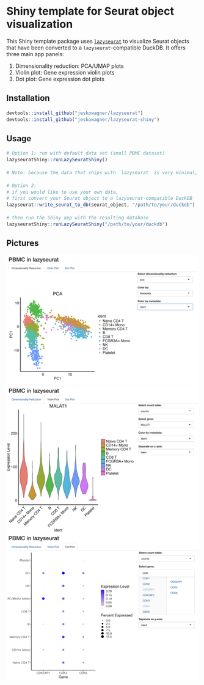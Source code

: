 # Shiny template for Seurat object visualization
This Shiny template package uses [`lazyseurat`](https://github.com/jeskowagner/lazyseurat) to visualize Seurat objects that have been converted to a `lazyseurat`-compatible DuckDB. It offers three main app panels:
1. Dimensionality reduction: PCA/UMAP plots
2. Violin plot: Gene expression violin plots
3. Dot plot: Gene expression dot plots

## Installation
```r
devtools::install_github("jeskowagner/lazyseurat")
devtools::install_github("jeskowagner/lazyseurat-shiny")
```

## Usage
```r
# Option 1: run with default data set (small PBMC dataset)
lazyseuratShiny::runLazySeuratShiny()

# Note: because the data that ships with `lazyseurat` is very minimal, not all features of the app will work with the default data. For a full experience, use your own data.

# Option 2:
# if you would like to use your own data,
# first convert your Seurat object to a lazyseurat-compatible DuckDB
lazyseurat::write_seurat_to_db(seurat_object, "/path/to/your/duckdb")

# then run the Shiny app with the resulting database
lazyseuratShiny::runLazySeuratShiny("/path/to/your/duckdb")
```


## Pictures
![A picture of the app showing a Seurat-style PCA plot](img/dim_red.png "PCA Plot")
![A picture of the app showing a Seurat-style violin plot](img/violin_plot.png "Violin Plot")
![A picture of the app showing a Seurat-style dot plot](img/dot_plot.png "Dot Plot")

